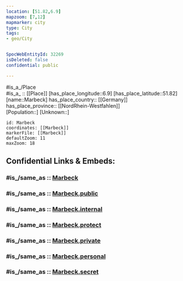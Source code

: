 ```yaml
---
location: [51.82,6.9] 
mapzoom: [7,12] 
mapmarker: city 
type: City
tags:
- geo/City


SpocWebEntityId: 32269
isDeleted: false
confidential: public

---
```

#is_a_/Place  
#is_a_ :: [[Place]] 
[has_place_longitude::6.9] 
[has_place_latitude::51.82] 
[name::Marbeck] 
has_place_country:: [[Germany]]  
has_place_province:: [[NordRhein-Westfahlen]]  
[Population::] 
[Unknown::] 


```leaflet
id: Marbeck
coordinates: [[Marbeck]] 
markerFile: [[Marbeck]] 
defaultZoom: 11 
maxZoom: 18
```


## Confidential Links & Embeds: 

### #is_/same_as :: [Marbeck](/_Standards/Earth/Continent/Europe/Europe~Central/Germany/Germany~West/Nordrhein-Westfalen/counties~NW/Borken/cities~Borken/Borken-city/Marbeck.md) 

### #is_/same_as :: [Marbeck.public](/_public/Earth/Continent/Europe/Europe~Central/Germany/Germany~West/Nordrhein-Westfalen/counties~NW/Borken/cities~Borken/Borken-city/Marbeck.public.md) 

### #is_/same_as :: [Marbeck.internal](/_internal/Earth/Continent/Europe/Europe~Central/Germany/Germany~West/Nordrhein-Westfalen/counties~NW/Borken/cities~Borken/Borken-city/Marbeck.internal.md) 

### #is_/same_as :: [Marbeck.protect](/_protect/Earth/Continent/Europe/Europe~Central/Germany/Germany~West/Nordrhein-Westfalen/counties~NW/Borken/cities~Borken/Borken-city/Marbeck.protect.md) 

### #is_/same_as :: [Marbeck.private](/_private/Earth/Continent/Europe/Europe~Central/Germany/Germany~West/Nordrhein-Westfalen/counties~NW/Borken/cities~Borken/Borken-city/Marbeck.private.md) 

### #is_/same_as :: [Marbeck.personal](/_personal/Earth/Continent/Europe/Europe~Central/Germany/Germany~West/Nordrhein-Westfalen/counties~NW/Borken/cities~Borken/Borken-city/Marbeck.personal.md) 

### #is_/same_as :: [Marbeck.secret](/_secret/Earth/Continent/Europe/Europe~Central/Germany/Germany~West/Nordrhein-Westfalen/counties~NW/Borken/cities~Borken/Borken-city/Marbeck.secret.md)

